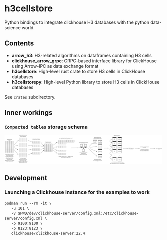 # h3cellstore

Python bindings to integrate clickhouse H3 databases with the python data-science world.

## Contents

- **arrow_h3**: H3-related algorithms on dataframes containing H3 cells
- **clickhouse_arrow_grpc**: GRPC-based interface library for ClickHouse using Arrow-IPC as data exchange format
- **h3cellstore**: High-level rust crate to store H3 cells in ClickHouse databases
- **h3cellstorepy**: High-level Python library to store H3 cells in ClickHouse databases

See `crates` subdirectory.

## Inner workings

### `Compacted tables` storage schema

![](doc/img/storing-dataframes.svg)


## Development

### Launching a Clickhouse instance for the examples to work

```shell
podman run --rm -it \
   -u 101 \
   -v $PWD/dev/clickhouse-server/config.xml:/etc/clickhouse-server/config.xml \
   -p 9100:9100 \
   -p 8123:8123 \
   clickhouse/clickhouse-server:22.4
```
